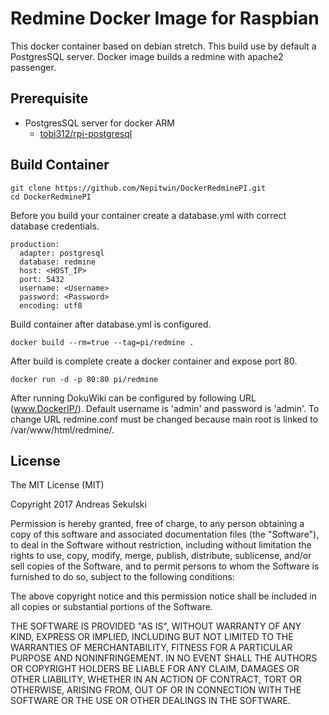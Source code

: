 # Redmine Docker Image for Raspbian

This docker container based on debian stretch. This build use by default a PostgresSQL server. Docker image builds a redmine with apache2 passenger.

## Prerequisite

* PostgresSQL server for docker ARM
  * [tobi312/rpi-postgresql](https://hub.docker.com/r/tobi312/rpi-postgresql/)

## Build Container

```
git clone https://github.com/Nepitwin/DockerRedminePI.git
cd DockerRedminePI
```

Before you build your container create a database.yml with correct database credentials.

```
production:
  adapter: postgresql
  database: redmine
  host: <HOST_IP>
  port: 5432
  username: <Username>
  password: <Password>
  encoding: utf8
```

Build container after database.yml is configured.

```
docker build --rm=true --tag=pi/redmine .
```

After build is complete create a docker container and expose port 80.

```
docker run -d -p 80:80 pi/redmine
```

After running DokuWiki can be configured by following URL (www.DockerIP/). 
Default username is 'admin' and password is 'admin'.
To change URL redmine.conf must be changed because main root is linked to /var/www/html/redmine/.

## License

The MIT License (MIT)

Copyright 2017 Andreas Sekulski

Permission is hereby granted, free of charge, to any person obtaining a copy of this software and associated documentation files (the "Software"), to deal in the Software without restriction, including without limitation the rights to use, copy, modify, merge, publish, distribute, sublicense, and/or sell copies of the Software, and to permit persons to whom the Software is furnished to do so, subject to the following conditions:

The above copyright notice and this permission notice shall be included in all copies or substantial portions of the Software.

THE SOFTWARE IS PROVIDED "AS IS", WITHOUT WARRANTY OF ANY KIND, EXPRESS OR IMPLIED, INCLUDING BUT NOT LIMITED TO THE WARRANTIES OF MERCHANTABILITY, FITNESS FOR A PARTICULAR PURPOSE AND NONINFRINGEMENT. IN NO EVENT SHALL THE AUTHORS OR COPYRIGHT HOLDERS BE LIABLE FOR ANY CLAIM, DAMAGES OR OTHER LIABILITY, WHETHER IN AN ACTION OF CONTRACT, TORT OR OTHERWISE, ARISING FROM, OUT OF OR IN CONNECTION WITH THE SOFTWARE OR THE USE OR OTHER DEALINGS IN THE SOFTWARE.
